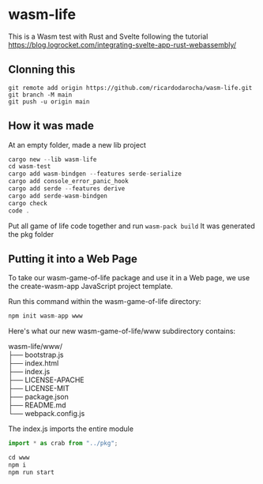 # wasm-life

This is a Wasm test with Rust and Svelte following the tutorial https://blog.logrocket.com/integrating-svelte-app-rust-webassembly/

## Clonning this

```git
git remote add origin https://github.com/ricardodarocha/wasm-life.git
git branch -M main
git push -u origin main

```

## How it was made

At an empty folder, made a new lib project

```rust
cargo new --lib wasm-life
cd wasm-test
cargo add wasm-bindgen --features serde-serialize
cargo add console_error_panic_hook
cargo add serde --features derive
cargo add serde-wasm-bindgen
cargo check
code .
```

Put all game of life code together and run `wasm-pack build` It was generated the pkg folder

## Putting it into a Web Page

To take our wasm-game-of-life package and use it in a Web page, we use the create-wasm-app JavaScript project template.

Run this command within the wasm-game-of-life directory:

```js
npm init wasm-app www
```

Here's what our new wasm-game-of-life/www subdirectory contains:

wasm-life/www/  
├── bootstrap.js  
├── index.html  
├── index.js  
├── LICENSE-APACHE  
├── LICENSE-MIT  
├── package.json  
├── README.md  
└── webpack.config.js  

The index.js imports the entire module

```js
import * as crab from "../pkg";
```

```js
cd www
npm i
npm run start
```

